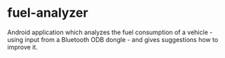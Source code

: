 # fuel-analyzer
Android application which analyzes the fuel consumption of a vehicle - using input from a Bluetooth ODB dongle - and gives suggestions how to improve it.
